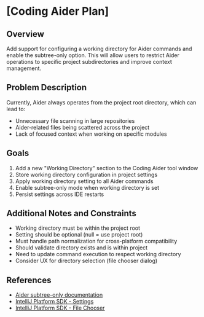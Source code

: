 # [Coding Aider Plan]

## Overview
Add support for configuring a working directory for Aider commands and enable the subtree-only option. This will allow users to restrict Aider operations to specific project subdirectories and improve context management.

## Problem Description
Currently, Aider always operates from the project root directory, which can lead to:
- Unnecessary file scanning in large repositories
- Aider-related files being scattered across the project
- Lack of focused context when working on specific modules

## Goals
1. Add a new "Working Directory" section to the Coding Aider tool window
2. Store working directory configuration in project settings
3. Apply working directory setting to all Aider commands
4. Enable subtree-only mode when working directory is set
5. Persist settings across IDE restarts

## Additional Notes and Constraints
- Working directory must be within the project root
- Setting should be optional (null = use project root)
- Must handle path normalization for cross-platform compatibility
- Should validate directory exists and is within project
- Need to update command execution to respect working directory
- Consider UX for directory selection (file chooser dialog)

## References
- [Aider subtree-only documentation](https://aider.chat/docs/config/options.html#subtree-only)
- [IntelliJ Platform SDK - Settings](https://plugins.jetbrains.com/docs/intellij/settings.html)
- [IntelliJ Platform SDK - File Chooser](https://plugins.jetbrains.com/docs/intellij/file-chooser.html)
